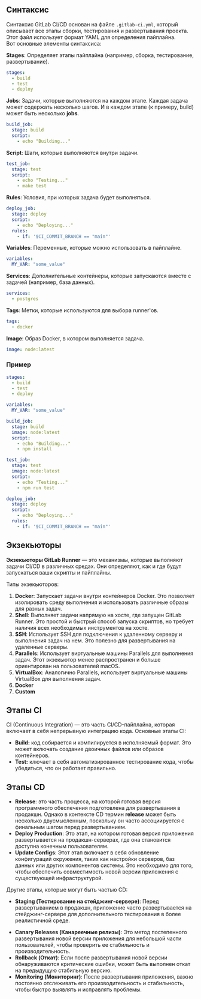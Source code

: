 
## Синтаксис

Синтаксис GitLab CI/CD основан на файле `.gitlab-ci.yml`, который описывает все этапы сборки, тестирования и развертывания проекта. Этот файл использует формат YAML для определения пайплайна. Вот основные элементы синтаксиса:

**Stages**: Определяет этапы пайплайна (например, сборка, тестирование, развертывание).

```YAML
stages:
  - build
  - test
  - deploy
```

**Jobs**: Задачи, которые выполняются на каждом этапе. Каждая задача может содержать несколько шагов. И в каждом этапе (к примеру, build) может быть несколько **jobs**.

```YAML
build_job:
  stage: build
  script:
    - echo "Building..."
```

**Script**: Шаги, которые выполняются внутри задачи.

```YAML
test_job:
  stage: test
  script:
    - echo "Testing..."
    - make test
```

**Rules**: Условия, при которых задача будет выполняться.

```YAML
deploy_job:
  stage: deploy
  script:
    - echo "Deploying..."
  rules:
    - if: '$CI_COMMIT_BRANCH == "main"'
```

**Variables**: Переменные, которые можно использовать в пайплайне.

```YAML
variables:
  MY_VAR: "some_value"
```

**Services**: Дополнительные контейнеры, которые запускаются вместе с задачей (например, база данных).

```YAML
services:
  - postgres
```

**Tags**: Метки, которые используются для выбора runner'ов.

```YAML
tags:
  - docker
```

**Image**: Образ Docker, в котором выполняется задача.

```YAML
image: node:latest
```

### Пример

```YAML
stages:
  - build
  - test
  - deploy

variables:
  MY_VAR: "some_value"

build_job:
  stage: build
  image: node:latest
  script:
    - echo "Building..."
    - npm install

test_job:
  stage: test
  image: node:latest
  script:
    - echo "Testing..."
    - npm run test

deploy_job:
  stage: deploy
  script:
    - echo "Deploying..."
  rules:
    - if: '$CI_COMMIT_BRANCH == "main"'
```


## Экзекьюторы

**Экзекьюторы GitLab Runner** — это механизмы, которые выполняют задачи CI/CD в различных средах. Они определяют, как и где будут запускаться ваши скрипты и пайплайны.

Типы экзекьюторов:

1. **Docker**: Запускает задачи внутри контейнеров Docker. Это позволяет изолировать среду выполнения и использовать различные образы для разных задач.
2. **Shell**: Выполняет задачи напрямую на хосте, где запущен GitLab Runner. Это простой и быстрый способ запуска скриптов, но требует наличия всех необходимых инструментов на хосте.
3. **SSH**: Использует SSH для подключения к удаленному серверу и выполнения задач на нем. Это полезно для развертывания на удаленные серверы.
4. **Parallels**: Использует виртуальные машины Parallels для выполнения задач. Этот экзекьютор менее распространен и больше ориентирован на пользователей macOS.
5. **VirtualBox**: Аналогично Parallels, использует виртуальные машины VirtualBox для выполнения задач.
6. **Docker**
7. **Custom**

## Этапы CI

CI (Continuous Integration) — это часть CI/CD-пайплайна, которая включает в себя непрерывную интеграцию кода. Основные этапы CI:

* **Build:** код собирается и компилируется в исполняемый формат. Это может включать создание двоичных файлов или образов контейнеров.
* **Test:** ключает в себя автоматизированное тестирование кода, чтобы убедиться, что он работает правильно.

## Этапы CD

* **Release**: это часть процесса, на которой готовая версия программного обеспечения подготовлена для развертывания в продакшн. Однако в контексте CD термин **release** может быть несколько двусмысленным, поскольку он часто ассоциируется с финальным шагом перед развертыванием.
* **Deploy Production**: Это этап, на котором готовая версия приложения развертывается на продакшн-серверах, где она становится доступна конечным пользователям.
* **Update Configs**: Этот этап включает в себя обновление конфигураций окружения, таких как настройки серверов, баз данных или других компонентов системы. Это необходимо для того, чтобы обеспечить совместимость новой версии приложения с существующей инфраструктурой.

Другие этапы, которые могут быть частью CD:

* **Staging (Тестирование на стейджинг-сервере)**: Перед развертыванием в продакшн, приложение часто развертывается на стейджинг-сервере для дополнительного тестирования в более реалистичной среде.
- **Canary Releases (Канареечные релизы)**: Это метод постепенного развертывания новой версии приложения для небольшой части пользователей, чтобы проверить ее стабильность и производительность.
- **Rollback (Откат)**: Если после развертывания новой версии обнаруживаются критические ошибки, может быть выполнен откат на предыдущую стабильную версию.
- **Monitoring (Мониторинг)**: После развертывания приложения, важно постоянно отслеживать его производительность и стабильность, чтобы быстро выявлять и исправлять проблемы.

